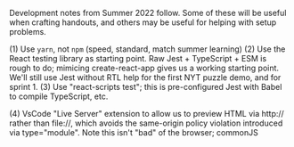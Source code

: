 Development notes from Summer 2022 follow. Some of these will be useful when crafting handouts, and 
others may be useful for helping with setup problems. 

  (1) Use `yarn`, not `npm` (speed, standard, match summer learning)
  (2) Use the React testing library as starting point. Raw Jest + TypeScript + ESM is
      rough to do; mimicing create-react-app gives us a working starting point. 
      We'll still use Jest without RTL help for the first NYT puzzle demo, and for sprint 1.
  (3) Use "react-scripts test"; this is pre-configured Jest with Babel to compile
      TypeScript, etc. 

  (4) VsCode "Live Server" extension to allow us to preview HTML via http://
      rather than file://, which avoids the same-origin policy violation
      introduced via type="module". Note this isn't "bad" of the browser;
      commonJS <script>s can ignore the same-origin policy for backwards
      compat., but this isn't really safe. Embrace simplicity.
    ** Right click the index.html in the Explorer + select open with Live Server **

  `yarn.lock` doesn't mean what a systems person might initially think. It's
  got nothing to do with file locks. Instead, it's a verbose manifest that
  makes sure that anyone running the package has all the same versions, etc. 
  Hence, it's meant to be included in git respositories. Standardization means
  fewer difficult-to-reproduce bugs.

  Another useful VSCode addon: ESLint
    
